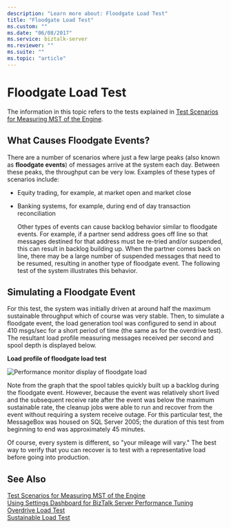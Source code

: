 ```yaml
---
description: "Learn more about: Floodgate Load Test"
title: "Floodgate Load Test"
ms.custom: ""
ms.date: "06/08/2017"
ms.service: biztalk-server
ms.reviewer: ""
ms.suite: ""
ms.topic: "article"
---
```

# Floodgate Load Test
The information in this topic refers to the tests explained in [Test Scenarios for Measuring MST of the Engine](../core/test-scenarios-for-measuring-mst-of-the-engine.md).  
  
## What Causes Floodgate Events?  
 There are a number of scenarios where just a few large peaks (also known as **floodgate events**) of messages arrive at the system each day. Between these peaks, the throughput can be very low. Examples of these types of scenarios include:  
  
- Equity trading, for example, at market open and market close  
  
- Banking systems, for example, during end of day transaction reconciliation  
  
  Other types of events can cause backlog behavior similar to floodgate events. For example, if a partner send address goes off line so that messages destined for that address must be re-tried and/or suspended, this can result in backlog building up. When the partner comes back on line, there may be a large number of suspended messages that need to be resumed, resulting in another type of floodgate event. The following test of the system illustrates this behavior.  
  
## Simulating a Floodgate Event  
 For this test, the system was initially driven at around half the maximum sustainable throughput which of course was very stable. Then, to simulate a floodgate event, the load generation tool was configured to send in about 410 msgs/sec for a short period of time (the same as for the overdrive test). The resultant load profile measuring messages received per second and spool depth is displayed below.  
  
 **Load profile of floodgate load test**  
  
 ![Performance monitor display of floodgate load](../core/media/bts06-floodgate-load.gif "BTS06_Floodgate_Load")  
  
 Note from the graph that the spool tables quickly built up a backlog during the floodgate event. However, because the event was relatively short lived and the subsequent receive rate after the event was below the maximum sustainable rate, the cleanup jobs were able to run and recover from the event without requiring a system receive outage. For this particular test, the MessageBox was housed on SQL Server 2005; the duration of this test from beginning to end was approximately 45 minutes.  
  
 Of course, every system is different, so "your mileage will vary." The best way to verify that you can recover is to test with a representative load before going into production.  
  
## See Also  
 [Test Scenarios for Measuring MST of the Engine](../core/test-scenarios-for-measuring-mst-of-the-engine.md)   
 [Using Settings Dashboard for BizTalk Server Performance Tuning](../core/using-settings-dashboard-for-biztalk-server-performance-tuning.md)   
 [Overdrive Load Test](../core/overdrive-load-test.md)   
 [Sustainable Load Test](../core/sustainable-load-test.md)
